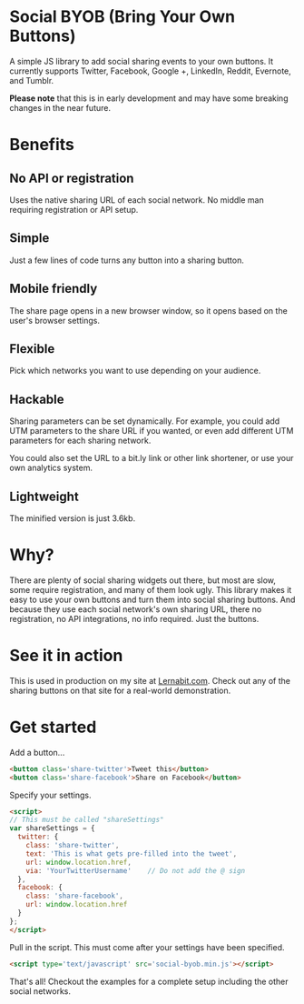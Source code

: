 # Social BYOB (Bring Your Own Buttons)
A simple JS library to add social sharing events to your own buttons. It currently supports Twitter, Facebook, Google +, LinkedIn, Reddit, Evernote, and Tumblr.

**Please note** that this is in early development and may have some breaking changes in the near future.

# Benefits

## No API or registration
Uses the native sharing URL of each social network. No middle man requiring registration or API setup.

## Simple
Just a few lines of code turns any button into a sharing button.

## Mobile friendly
The share page opens in a new browser window, so it opens based on the user's browser settings.

## Flexible
Pick which networks you want to use depending on your audience.

## Hackable

Sharing parameters can be set dynamically. For example, you could add UTM parameters to the share URL if you wanted, or even add different UTM parameters for each sharing network.

You could also set the URL to a bit.ly link or other link shortener, or use your own analytics system.

## Lightweight

The minified version is just 3.6kb.

# Why?

There are plenty of social sharing widgets out there, but most are slow, some require registration, and many of them look ugly. This library makes it easy to use your own buttons and turn them into social sharing buttons. And because they use each social network's own sharing URL, there no registration, no API integrations, no info required. Just the buttons.

# See it in action

This is used in production on my site at [Lernabit.com](https://lernabit.com). Check out any of the sharing buttons on that site for a real-world demonstration.

# Get started

Add a button...

```html
<button class='share-twitter'>Tweet this</button>
<button class='share-facebook'>Share on Facebook</button>
```

Specify your settings.

```html
<script>
// This must be called "shareSettings"
var shareSettings = {
  twitter: {
    class: 'share-twitter',
    text: 'This is what gets pre-filled into the tweet',
    url: window.location.href,
    via: 'YourTwitterUsername'    // Do not add the @ sign
  },
  facebook: {
    class: 'share-facebook',
    url: window.location.href
  }
};
</script>
```

Pull in the script. This must come after your settings have been specified.

```html
<script type='text/javascript' src='social-byob.min.js'></script>
```

That's all! Checkout the examples for a complete setup including the other social networks.

